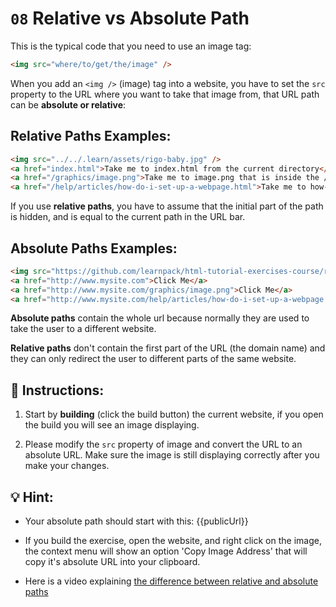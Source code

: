 # `08` Relative vs Absolute Path

This is the typical code that you need to use an image tag:

```html
<img src="where/to/get/the/image" />
```

When you add an `<img />` (image) tag into a website, you have to set the `src` property to the URL where you want to take that image from, that URL path can be **absolute or relative**:

## Relative Paths Examples:

```html
<img src="../../.learn/assets/rigo-baby.jpg" />
<a href="index.html">Take me to index.html from the current directory</a>
<a href="/graphics/image.png">Take me to image.png that is inside the /graphics/ directory</a>
<a href="/help/articles/how-do-i-set-up-a-webpage.html">Take me to how-do-i-set-up-a-webpage.html</a>
```

If you use **relative paths**, you have to assume that the initial part of the path is hidden, and is equal to the current path in the URL bar.

## Absolute Paths Examples:

```html
<img src="https://github.com/learnpack/html-tutorial-exercises-course/raw/master/HTML-badge.png" />
<a href="http://www.mysite.com">Click Me</a>
<a href="http://www.mysite.com/graphics/image.png">Click Me</a>
<a href="http://www.mysite.com/help/articles/how-do-i-set-up-a-webpage.html">Click Me</a>
```

**Absolute paths** contain the whole url because normally they are used to take the user to a different website. 

**Relative paths** don't contain the first part of the URL (the domain name) and they can only redirect the user to different parts of the same website.

## 📝 Instructions:

1. Start by **building** (click the build button) the current website, if you open the build you will see an image displaying.

2. Please modify the `src` property of image and convert the URL to an absolute URL. Make sure the image is still displaying correctly after you make your changes.

## 💡 Hint:

+ Your absolute path should start with this: {{publicUrl}}

+ If you build the exercise, open the website, and right click on the image, the context menu will show an option 'Copy Image Address' that will copy it's absolute URL into your clipboard.

+ Here is a video explaining [the difference between relative and absolute paths](https://www.youtube.com/watch?v=ephId3mYu9o)
